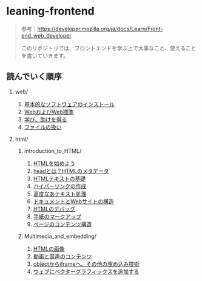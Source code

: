 # leaning-frontend

> 参考：https://developer.mozilla.org/ja/docs/Learn/Front-end_web_developer
>
> このリポジトリでは、フロントエンドを学ぶ上で大事なこと、使えることを書いていきます。

## 読んでいく順序

1. web/

   1. [基本的なソフトウェアのインストール](https://github.com/ittoku703/leaning-frontend/blob/main/web/installing_basic_software.md)
   2. [WebおよびWeb標準](https://github.com/ittoku703/leaning-frontend/blob/main/web/the_web_and_web_standards.md)
   3. [学び、助けを得る](https://github.com/ittoku703/leaning-frontend/blob/main/web/learning_and_getting_help.md)
   3. [ファイルの扱い](https://github.com/ittoku703/leaning-frontend/blob/main/web/dealing_with_files.md)

2. html/
   1. introduction_to_HTML/
      1. [HTMLを始めよう](https://github.com/ittoku703/leaning-frontend/blob/main/html/Introduction_to_HTML/getting_started.md)
      2. [headとは？HTMLのメタデータ](https://github.com/ittoku703/leaning-frontend/blob/main/html/Introduction_to_HTML/the_head_metadata_in_html.md)
      3. [HTMLテキストの基礎](https://github.com/ittoku703/leaning-frontend/blob/main/html/Introduction_to_HTML/HTML_text_fundamentals.md)
      4. [ハイパーリンクの作成](https://github.com/ittoku703/leaning-frontend/blob/main/html/Introduction_to_HTML/creating_hyperlinks.md)
      5. [高度なあテキスト処理](https://github.com/ittoku703/leaning-frontend/blob/main/html/Introduction_to_HTML/advanced_text_fomatting.md)
      6. [ドキュメントとWebサイトの構造](https://github.com/ittoku703/leaning-frontend/blob/main/html/Introduction_to_HTML/document_and_website_structure.md)
      7. [HTMLのデバッグ](https://github.com/ittoku703/leaning-frontend/blob/main/html/Introduction_to_HTML/debugging_html.md)
      8. [手紙のマークアップ](https://github.com/ittoku703/leaning-frontend/blob/main/html/Introduction_to_HTML/markup_letter.html)
      9. [ページのコンテンツ構造](https://github.com/ittoku703/leaning-frontend/tree/main/html/Introduction_to_HTML/structuring_a_page_of_content)

   2. Multimedia_and_embedding/

      1. [HTMLの画像](https://github.com/ittoku703/leaning-frontend/blob/main/html/Multimedia_and_embedding/images_in_HTML.md)
      2. [動画と音声のコンテンツ](https://github.com/ittoku703/leaning-frontend/blob/main/html/Multimedia_and_embedding/video_and_audio_content.md)
      3. [objectからiframeへ、その他の埋め込み技術](https://github.com/ittoku703/leaning-frontend/blob/main/html/Multimedia_and_embedding/other_embedding_technologies.md)
      4. [ウェブにベクターグラフィックスを追加する](https://github.com/ittoku703/leaning-frontend/blob/main/html/Multimedia_and_embedding/adding_vector_graphics_to_the_web.md)
